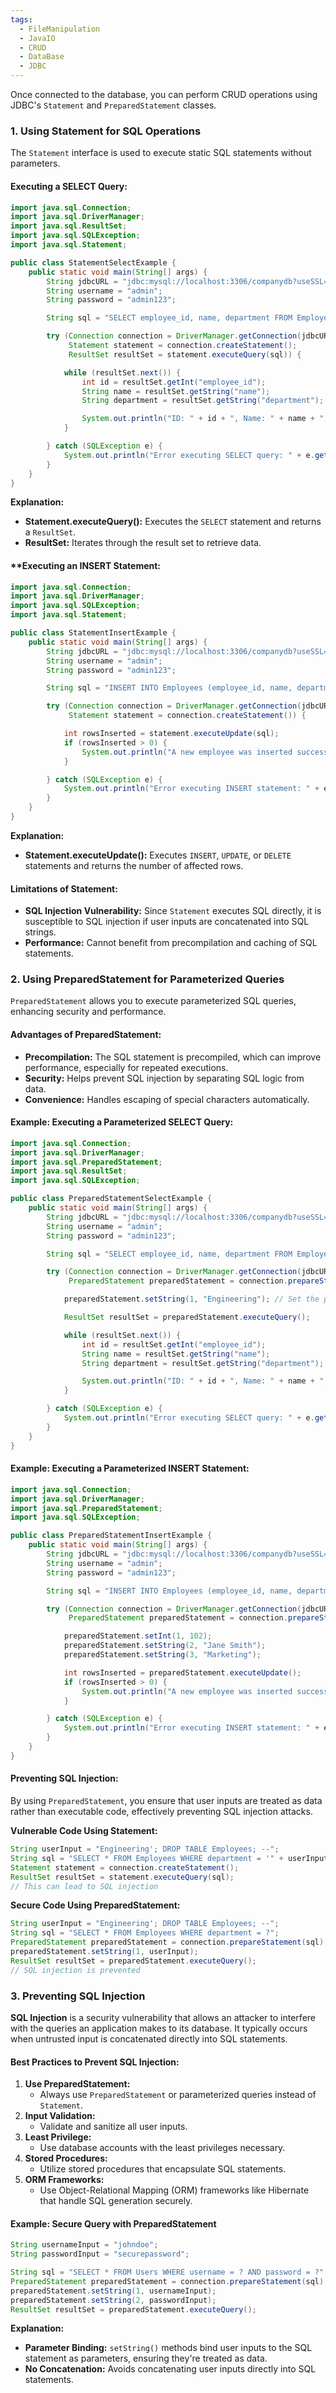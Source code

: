 ```yaml
---
tags:
  - FileManipulation
  - JavaIO
  - CRUD
  - DataBase
  - JDBC
---
```


Once connected to the database, you can perform CRUD operations using JDBC's `Statement` and `PreparedStatement` classes.
### 1. Using Statement for SQL Operations
The `Statement` interface is used to execute static SQL statements without parameters.
#### **Executing a SELECT Query:**
```java
import java.sql.Connection;
import java.sql.DriverManager;
import java.sql.ResultSet;
import java.sql.SQLException;
import java.sql.Statement;

public class StatementSelectExample {
    public static void main(String[] args) {
        String jdbcURL = "jdbc:mysql://localhost:3306/companydb?useSSL=false&serverTimezone=UTC";
        String username = "admin";
        String password = "admin123";

        String sql = "SELECT employee_id, name, department FROM Employees";

        try (Connection connection = DriverManager.getConnection(jdbcURL, username, password);
             Statement statement = connection.createStatement();
             ResultSet resultSet = statement.executeQuery(sql)) {

            while (resultSet.next()) {
                int id = resultSet.getInt("employee_id");
                String name = resultSet.getString("name");
                String department = resultSet.getString("department");

                System.out.println("ID: " + id + ", Name: " + name + ", Department: " + department);
            }

        } catch (SQLException e) {
            System.out.println("Error executing SELECT query: " + e.getMessage());
        }
    }
}
```
**Explanation:**
- **Statement.executeQuery():** Executes the `SELECT` statement and returns a `ResultSet`.
- **ResultSet:** Iterates through the result set to retrieve data.
#### **Executing an INSERT Statement:
```java
import java.sql.Connection;
import java.sql.DriverManager;
import java.sql.SQLException;
import java.sql.Statement;

public class StatementInsertExample {
    public static void main(String[] args) {
        String jdbcURL = "jdbc:mysql://localhost:3306/companydb?useSSL=false&serverTimezone=UTC";
        String username = "admin";
        String password = "admin123";

        String sql = "INSERT INTO Employees (employee_id, name, department) VALUES (101, 'John Doe', 'Engineering')";

        try (Connection connection = DriverManager.getConnection(jdbcURL, username, password);
             Statement statement = connection.createStatement()) {

            int rowsInserted = statement.executeUpdate(sql);
            if (rowsInserted > 0) {
                System.out.println("A new employee was inserted successfully!");
            }

        } catch (SQLException e) {
            System.out.println("Error executing INSERT statement: " + e.getMessage());
        }
    }
}
```
**Explanation:**
- **Statement.executeUpdate():** Executes `INSERT`, `UPDATE`, or `DELETE` statements and returns the number of affected rows.
#### **Limitations of Statement:**
- **SQL Injection Vulnerability:** Since `Statement` executes SQL directly, it is susceptible to SQL injection if user inputs are concatenated into SQL strings.
- **Performance:** Cannot benefit from precompilation and caching of SQL statements.
### 2. Using PreparedStatement for Parameterized Queries
`PreparedStatement` allows you to execute parameterized SQL queries, enhancing security and performance.
#### **Advantages of PreparedStatement:**
- **Precompilation:** The SQL statement is precompiled, which can improve performance, especially for repeated executions.
- **Security:** Helps prevent SQL injection by separating SQL logic from data.
- **Convenience:** Handles escaping of special characters automatically.
#### **Example: Executing a Parameterized SELECT Query:**
```java
import java.sql.Connection;
import java.sql.DriverManager;
import java.sql.PreparedStatement;
import java.sql.ResultSet;
import java.sql.SQLException;

public class PreparedStatementSelectExample {
    public static void main(String[] args) {
        String jdbcURL = "jdbc:mysql://localhost:3306/companydb?useSSL=false&serverTimezone=UTC";
        String username = "admin";
        String password = "admin123";

        String sql = "SELECT employee_id, name, department FROM Employees WHERE department = ?";

        try (Connection connection = DriverManager.getConnection(jdbcURL, username, password);
             PreparedStatement preparedStatement = connection.prepareStatement(sql)) {

            preparedStatement.setString(1, "Engineering"); // Set the parameter

            ResultSet resultSet = preparedStatement.executeQuery();

            while (resultSet.next()) {
                int id = resultSet.getInt("employee_id");
                String name = resultSet.getString("name");
                String department = resultSet.getString("department");

                System.out.println("ID: " + id + ", Name: " + name + ", Department: " + department);
            }

        } catch (SQLException e) {
            System.out.println("Error executing SELECT query: " + e.getMessage());
        }
    }
}
```
#### Example: Executing a Parameterized INSERT Statement:
```java
import java.sql.Connection;
import java.sql.DriverManager;
import java.sql.PreparedStatement;
import java.sql.SQLException;

public class PreparedStatementInsertExample {
    public static void main(String[] args) {
        String jdbcURL = "jdbc:mysql://localhost:3306/companydb?useSSL=false&serverTimezone=UTC";
        String username = "admin";
        String password = "admin123";

        String sql = "INSERT INTO Employees (employee_id, name, department) VALUES (?, ?, ?)";

        try (Connection connection = DriverManager.getConnection(jdbcURL, username, password);
             PreparedStatement preparedStatement = connection.prepareStatement(sql)) {

            preparedStatement.setInt(1, 102);
            preparedStatement.setString(2, "Jane Smith");
            preparedStatement.setString(3, "Marketing");

            int rowsInserted = preparedStatement.executeUpdate();
            if (rowsInserted > 0) {
                System.out.println("A new employee was inserted successfully!");
            }

        } catch (SQLException e) {
            System.out.println("Error executing INSERT statement: " + e.getMessage());
        }
    }
}
```
#### **Preventing SQL Injection:**
By using `PreparedStatement`, you ensure that user inputs are treated as data rather than executable code, effectively preventing SQL injection attacks.

**Vulnerable Code Using Statement:**
```java
String userInput = "Engineering'; DROP TABLE Employees; --";
String sql = "SELECT * FROM Employees WHERE department = '" + userInput + "'";
Statement statement = connection.createStatement();
ResultSet resultSet = statement.executeQuery(sql);
// This can lead to SQL injection
```
**Secure Code Using PreparedStatement:**
```java
String userInput = "Engineering'; DROP TABLE Employees; --";
String sql = "SELECT * FROM Employees WHERE department = ?";
PreparedStatement preparedStatement = connection.prepareStatement(sql);
preparedStatement.setString(1, userInput);
ResultSet resultSet = preparedStatement.executeQuery();
// SQL injection is prevented
```
### 3. Preventing SQL Injection
**SQL Injection** is a security vulnerability that allows an attacker to interfere with the queries an application makes to its database. It typically occurs when untrusted input is concatenated directly into SQL statements.
#### **Best Practices to Prevent SQL Injection:**
1. **Use PreparedStatement:**
    - Always use `PreparedStatement` or parameterized queries instead of `Statement`.
2. **Input Validation:**
    - Validate and sanitize all user inputs.
3. **Least Privilege:**
    - Use database accounts with the least privileges necessary.
4. **Stored Procedures:**
    - Utilize stored procedures that encapsulate SQL statements.
5. **ORM Frameworks:**
    - Use Object-Relational Mapping (ORM) frameworks like Hibernate that handle SQL generation securely.
#### **Example: Secure Query with PreparedStatement**
```java
String usernameInput = "johndoe";
String passwordInput = "securepassword";

String sql = "SELECT * FROM Users WHERE username = ? AND password = ?";
PreparedStatement preparedStatement = connection.prepareStatement(sql);
preparedStatement.setString(1, usernameInput);
preparedStatement.setString(2, passwordInput);
ResultSet resultSet = preparedStatement.executeQuery();
```
**Explanation:**
- **Parameter Binding:** `setString()` methods bind user inputs to the SQL statement as parameters, ensuring they're treated as data.
- **No Concatenation:** Avoids concatenating user inputs directly into SQL statements.